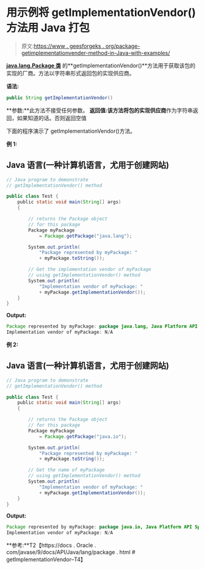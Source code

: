 # 用示例将 getImplementationVendor()方法用 Java 打包

> 原文:[https://www . geesforgeks . org/package-getimplementationvender-method-in-Java-with-examples/](https://www.geeksforgeeks.org/package-getimplementationvendor-method-in-java-with-examples/)

[**java.lang.Package 类**](https://www.geeksforgeeks.org/java-lang-package-java/) 的**getImplementationVendor()**方法用于获取该包的实现的厂商。方法以字符串形式返回包的实现供应商。

**语法:**

```java
public String getImplementationVendor()
```

**参数:**此方法不接受任何参数。
**返回值:**该方法将包的**实现供应商**作为字符串返回，如果知道的话。否则返回空值

下面的程序演示了 getImplementationVendor()方法。

**例 1:**

## Java 语言(一种计算机语言，尤用于创建网站)

```java
// Java program to demonstrate
// getImplementationVendor() method

public class Test {
    public static void main(String[] args)
    {

        // returns the Package object
        // for this package
        Package myPackage
            = Package.getPackage("java.lang");

        System.out.println(
            "Package represented by myPackage: "
            + myPackage.toString());

        // Get the implementation vendor of myPackage
        // using getImplementationVendor() method
        System.out.println(
            "Implementation vendor of myPackage: "
            + myPackage.getImplementationVendor());
    }
}
```

**Output:** 

```java
Package represented by myPackage: package java.lang, Java Platform API Specification, version 1.8
Implementation vendor of myPackage: N/A
```

**例 2:**

## Java 语言(一种计算机语言，尤用于创建网站)

```java
// Java program to demonstrate
// getImplementationVendor() method

public class Test {
    public static void main(String[] args)
    {

        // returns the Package object
        // for this package
        Package myPackage
            = Package.getPackage("java.io");

        System.out.println(
            "Package represented by myPackage: "
            + myPackage.toString());

        // Get the name of myPackage
        // using getImplementationVendor() method
        System.out.println(
            "Implementation vendor of myPackage: "
            + myPackage.getImplementationVendor());
    }
}
```

**Output:** 

```java
Package represented by myPackage: package java.io, Java Platform API Specification, version 1.8
Implementation vendor of myPackage: N/A
```

**参考:**T2【https://docs . Oracle . com/javase/9/docs/API/Java/lang/package . html # getImplementationVendor–T4】